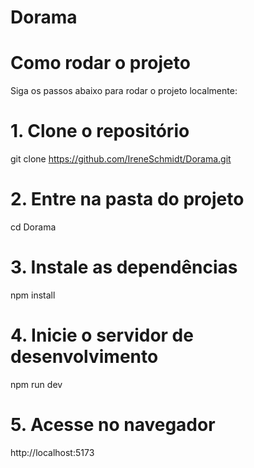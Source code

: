 # Dorama

# Como rodar o projeto

Siga os passos abaixo para rodar o projeto localmente:

# 1. Clone o repositório
git clone https://github.com/IreneSchmidt/Dorama.git

# 2. Entre na pasta do projeto
cd Dorama

# 3. Instale as dependências
npm install

# 4. Inicie o servidor de desenvolvimento
npm run dev

# 5. Acesse no navegador
http://localhost:5173
